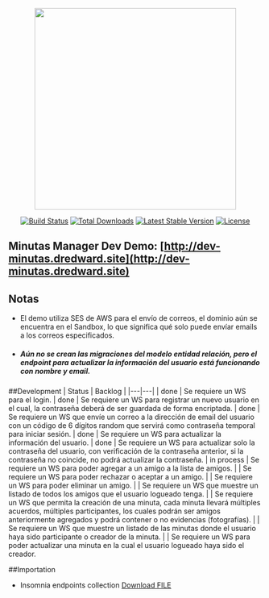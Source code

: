 <p align="center"><a href="https://laravel.com" target="_blank"><img src="https://raw.githubusercontent.com/laravel/art/master/logo-lockup/5%20SVG/2%20CMYK/1%20Full%20Color/laravel-logolockup-cmyk-red.svg" width="400"></a></p>

<p align="center">
<a href="https://travis-ci.org/laravel/framework"><img src="https://travis-ci.org/laravel/framework.svg" alt="Build Status"></a>
<a href="https://packagist.org/packages/laravel/framework"><img src="https://img.shields.io/packagist/dt/laravel/framework" alt="Total Downloads"></a>
<a href="https://packagist.org/packages/laravel/framework"><img src="https://img.shields.io/packagist/v/laravel/framework" alt="Latest Stable Version"></a>
<a href="https://packagist.org/packages/laravel/framework"><img src="https://img.shields.io/packagist/l/laravel/framework" alt="License"></a>
</p>

## Minutas Manager Dev Demo: **[http://dev-minutas.dredward.site](http://dev-minutas.dredward.site)**

## Notas

* El demo utiliza SES de AWS para el envío de correos, el dominio aún se encuentra en el Sandbox, lo que significa qué solo puede envíar emails a los correos especificados.
* ##### Aún no se crean las migraciones del modelo entidad relación, pero el endpoint para actualizar la información del usuario está funcionando con nombre y email. #####

##Development
| Status  |  Backlog |
|---|---|
| done  | Se requiere un WS para el login.
| done  | Se requiere un WS para registrar un nuevo usuario en el cual, la contraseña deberá de ser guardada de forma encriptada.
| done  | Se requiere un WS que envíe un correo a la dirección de email del usuario con un código de 6 dígitos random que servirá como contraseña temporal para iniciar sesión.
| done  | Se requiere un WS para actualizar la información del usuario.
| done  | Se requiere un WS para actualizar solo la contraseña del usuario, con verificación de la contraseña anterior, si la contraseña no coincide, no podrá actualizar la contraseña.
| in process  | Se requiere un WS para poder agregar a un amigo a la lista de amigos.
|   | Se requiere un WS para poder rechazar o aceptar a un amigo.
|   | Se requiere un WS para poder eliminar un amigo.
|   | Se requiere un WS que muestre un listado de todos los amigos que el usuario logueado tenga.
|   | Se requiere un WS que permita la creación de una minuta, cada minuta llevará múltiples acuerdos, múltiples participantes, los cuales podrán ser amigos anteriormente agregados y podrá contener o no evidencias (fotografías).
|   | Se requiere un WS que muestre un listado de las minutas donde el usuario haya sido participante o creador de la minuta.
|   | Se requiere un WS para poder actualizar una minuta en la cual el usuario logueado haya sido el creador.

##Importation
* Insomnia endpoints collection <a id="raw-url" href="https://github.com/DR-Edward/Minutas/blob/master/importation/dev/Insomnia_2020-12-30.json">Download FILE</a>
